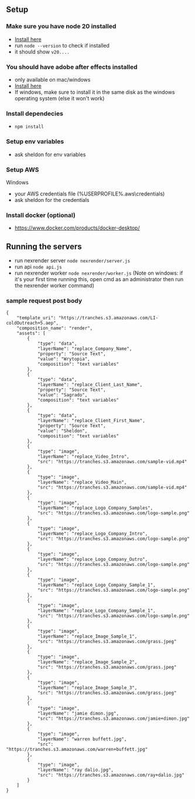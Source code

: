 ## Setup

### Make sure you have node 20 installed

-   [Install here](https://nodejs.org/en/download/package-manager)
-   run `node --version` to check if installed
-   it should show `v20....`

### You should have adobe after effects installed

-   only available on mac/windows
-   [Install here](https://www.adobe.com/ph_en/products/aftereffects/free-trial-download.html)
-   If windows, make sure to install it in the same disk as the windows operating system (else it won't work)

### Install dependecies

-   `npm install`

### Setup env variables

-   ask sheldon for env variables

### Setup AWS

Windows

-   your AWS credentials file (%USERPROFILE%\.aws\credentials)
-   ask sheldon for the credentials

### Install docker (optional)

-   https://www.docker.com/products/docker-desktop/

## Running the servers

-   run nexrender server `node nexrender/server.js`
-   run api `node api.js`
-   run nexrender worker `node nexrender/worker.js` (Note on windows: if it's your first time running this, open cmd as an administrator then run the nexrender worker command)

### sample request post body

```
{
    "template_uri": "https://tranches.s3.amazonaws.com/LI-coldOutreach+5.aep",
    "composition_name": "render",
    "assets": [
        {
            "type": "data",
            "layerName": "replace_Company_Name",
            "property": "Source Text",
            "value": "Wrytopia",
            "composition": "text variables"
        },
        {
            "type": "data",
            "layerName": "replace_Client_Last_Name",
            "property": "Source Text",
            "value": "Sagrado",
            "composition": "text variables"
        },
        {
            "type": "data",
            "layerName": "replace_Client_First_Name",
            "property": "Source Text",
            "value": "Sheldon",
            "composition": "text variables"
        },
        {
            "type": "image",
            "layerName": "replace_Video_Intro",
            "src": "https://tranches.s3.amazonaws.com/sample-vid.mp4"
        },
        {
            "type": "image",
            "layerName": "replace_Video_Main",
            "src": "https://tranches.s3.amazonaws.com/sample-vid.mp4"
        },
        {
            "type": "image",
            "layerName": "replace_Logo_Company_Samples",
            "src": "https://tranches.s3.amazonaws.com/logo-sample.png"
        },
        {
            "type": "image",
            "layerName": "replace_Logo_Company_Intro",
            "src": "https://tranches.s3.amazonaws.com/logo-sample.png"
        },
        {
            "type": "image",
            "layerName": "replace_Logo_Company_Outro",
            "src": "https://tranches.s3.amazonaws.com/logo-sample.png"
        },
        {
            "type": "image",
            "layerName": "replace_Logo_Company_Sample_1",
            "src": "https://tranches.s3.amazonaws.com/logo-sample.png"
        },
        {
            "type": "image",
            "layerName": "replace_Logo_Company_Sample_1",
            "src": "https://tranches.s3.amazonaws.com/logo-sample.png"
        },
        {
            "type": "image",
            "layerName": "replace_Image_Sample_1",
            "src": "https://tranches.s3.amazonaws.com/grass.jpeg"
        },
        {
            "type": "image",
            "layerName": "replace_Image_Sample_2",
            "src": "https://tranches.s3.amazonaws.com/grass.jpeg"
        },
        {
            "type": "image",
            "layerName": "replace_Image_Sample_3",
            "src": "https://tranches.s3.amazonaws.com/grass.jpeg"
        },
        {
            "type": "image",
            "layerName": "jamie dimon.jpg",
            "src": "https://tranches.s3.amazonaws.com/jamie+dimon.jpg"
        },
        {
            "type": "image",
            "layerName": "warren buffett.jpg",
            "src": "https://tranches.s3.amazonaws.com/warren+buffett.jpg"
        },
        {
            "type": "image",
            "layerName": "ray dalio.jpg",
            "src": "https://tranches.s3.amazonaws.com/ray+dalio.jpg"
        }
    ]
}
```

